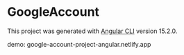 # GoogleAccount

This project was generated with [Angular CLI](https://github.com/angular/angular-cli) version 15.2.0.

demo: google-account-project-angular.netlify.app


